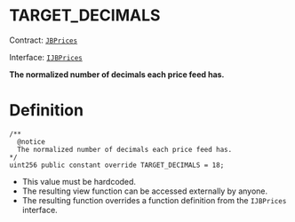 # TARGET\_DECIMALS

Contract: [`JBPrices`](../)

Interface: [`IJBPrices`](../../../interfaces/ijbprices.md)

**The normalized number of decimals each price feed has.**

# Definition

```solidity
/** 
  @notice 
  The normalized number of decimals each price feed has.
*/
uint256 public constant override TARGET_DECIMALS = 18;
```

* This value must be hardcoded.
* The resulting view function can be accessed externally by anyone.
* The resulting function overrides a function definition from the `IJBPrices` interface.
